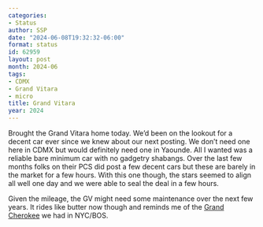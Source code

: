```yaml
---
categories:
- Status
author: SSP
date: "2024-06-08T19:32:32-06:00"
format: status
id: 62959
layout: post
month: 2024-06
tags:
- CDMX
- Grand Vitara
- micro
title: Grand Vitara
year: 2024
---
```


Brought the Grand Vitara home today. We’d been on the lookout for a decent car ever since we knew about our next posting. We don’t need one here in CDMX but would definitely need one in Yaounde. All I wanted was a reliable bare minimum car with no gadgetry shabangs. Over the last few months folks on their PCS did post a few decent cars but these are barely in the market for a few hours. With this one though, the stars seemed to align all well one day and we were able to seal the deal in a few hours.

Given the mileage, the GV might need some maintenance over the next few years. It rides like butter now though and reminds me of the [Grand Cherokee](http://0.0.0.0:8123/2016/04/26/the-grand-cherokee/) we had in NYC/BOS.